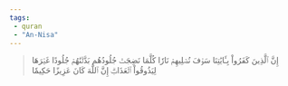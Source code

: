 ```yaml
---
tags: 
 - quran 
 - "An-Nisa"
---
```


> إِنَّ ٱلَّذِينَ كَفَرُواْ بِـَٔايَٰتِنَا سَوۡفَ نُصۡلِيهِمۡ نَارٗا كُلَّمَا نَضِجَتۡ جُلُودُهُم بَدَّلۡنَٰهُمۡ جُلُودًا غَيۡرَهَا لِيَذُوقُواْ ٱلۡعَذَابَۗ إِنَّ ٱللَّهَ كَانَ عَزِيزًا حَكِيمٗا
